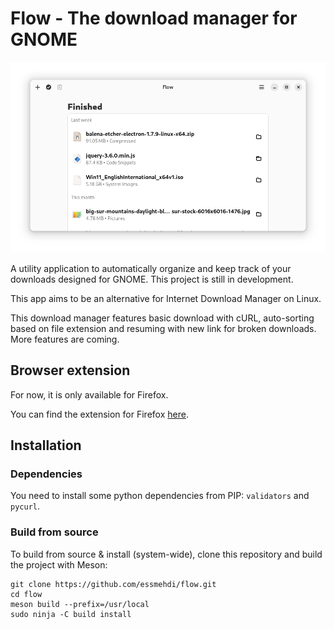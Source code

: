 # Flow - The download manager for GNOME

![](screenshots/main.png)

A utility application to automatically organize and keep track of your downloads designed for GNOME. This project is still in development.

This app aims to be an alternative for Internet Download Manager on Linux.

This download manager features basic download with cURL, auto-sorting based on file extension and resuming with new link for broken downloads. More features are coming.

## Browser extension

For now, it is only available for Firefox.

You can find the extension for Firefox [here](https://addons.mozilla.org/en-US/firefox/addon/flow-intercepter/).

## Installation

### Dependencies

You need to install some python dependencies from PIP: `validators` and `pycurl`.

### Build from source

To build from source & install (system-wide), clone this repository and build the project with Meson:

```shell
git clone https://github.com/essmehdi/flow.git
cd flow
meson build --prefix=/usr/local
sudo ninja -C build install
```